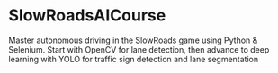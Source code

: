 # SlowRoadsAICourse
Master autonomous driving in the SlowRoads game using Python &amp; Selenium. Start with OpenCV for lane detection, then advance to deep learning with YOLO for traffic sign detection and lane segmentation
